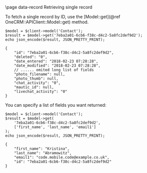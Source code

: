\page data-record Retrieving single record

To fetch a single record by ID, use the [Model::get](@ref OneCRM::APIClient::Model::get)
method.

~~~~~~~~~~~~~{.php}
$model = $client->model('Contact');
$result = $model->get('7eba2a01-6cb6-f38c-d4c2-5a8fc2def9d2');
echo json_encode($result, JSON_PRETTY_PRINT);
~~~~~~~~~~~~~

~~~~~~~~~~~~~
{
    "id": "7eba2a01-6cb6-f38c-d4c2-5a8fc2def9d2",
    "deleted": "0",
    "date_entered": "2018-02-23 07:28:28",
    "date_modified": "2018-02-23 07:28:28",
    // ...... omited long list of fields
    "photo_filename": null,
    "photo_thumb": null,
    "chat_activity": "0",
    "mautic_id": null,
    "livechat_activity": "0"
}
~~~~~~~~~~~~~

You can specify a list of fields you want returned:

~~~~~~~~~~~~~{.php}
$model = $client->model('Contact');
$result = $model->get(
    '7eba2a01-6cb6-f38c-d4c2-5a8fc2def9d2', 
    ['first_name', 'last_name', 'email1']
);
echo json_encode($result, JSON_PRETTY_PRINT);
~~~~~~~~~~~~~

~~~~~~~~~~~~~
{
    "first_name": "Kristina",
    "last_name": "Abramowitz",
    "email1": "code.mobile.code@example.co.uk",
    "id": "7eba2a01-6cb6-f38c-d4c2-5a8fc2def9d2"
}
~~~~~~~~~~~~~
